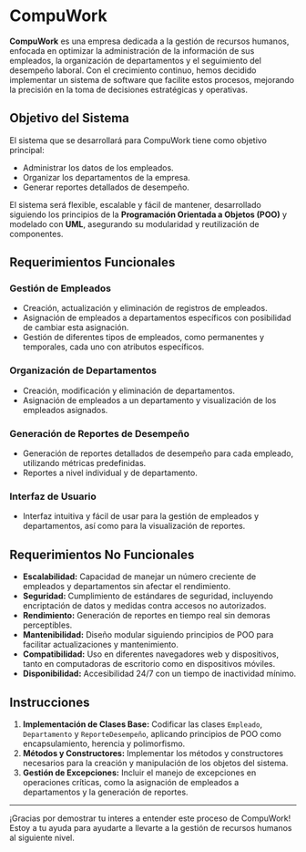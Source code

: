 # CompuWork

**CompuWork** es una empresa dedicada a la gestión de recursos humanos, enfocada en optimizar la administración de la información de sus empleados, la organización de departamentos y el seguimiento del desempeño laboral. Con el crecimiento continuo, hemos decidido implementar un sistema de software que facilite estos procesos, mejorando la precisión en la toma de decisiones estratégicas y operativas.

## Objetivo del Sistema

El sistema que se desarrollará para CompuWork tiene como objetivo principal:

- Administrar los datos de los empleados.
- Organizar los departamentos de la empresa.
- Generar reportes detallados de desempeño.

El sistema será flexible, escalable y fácil de mantener, desarrollado siguiendo los principios de la **Programación Orientada a Objetos (POO)** y modelado con **UML**, asegurando su modularidad y reutilización de componentes.

## Requerimientos Funcionales

### Gestión de Empleados
- Creación, actualización y eliminación de registros de empleados.
- Asignación de empleados a departamentos específicos con posibilidad de cambiar esta asignación.
- Gestión de diferentes tipos de empleados, como permanentes y temporales, cada uno con atributos específicos.

### Organización de Departamentos
- Creación, modificación y eliminación de departamentos.
- Asignación de empleados a un departamento y visualización de los empleados asignados.

### Generación de Reportes de Desempeño
- Generación de reportes detallados de desempeño para cada empleado, utilizando métricas predefinidas.
- Reportes a nivel individual y de departamento.

### Interfaz de Usuario
- Interfaz intuitiva y fácil de usar para la gestión de empleados y departamentos, así como para la visualización de reportes.

## Requerimientos No Funcionales

- **Escalabilidad:** Capacidad de manejar un número creciente de empleados y departamentos sin afectar el rendimiento.
- **Seguridad:** Cumplimiento de estándares de seguridad, incluyendo encriptación de datos y medidas contra accesos no autorizados.
- **Rendimiento:** Generación de reportes en tiempo real sin demoras perceptibles.
- **Mantenibilidad:** Diseño modular siguiendo principios de POO para facilitar actualizaciones y mantenimiento.
- **Compatibilidad:** Uso en diferentes navegadores web y dispositivos, tanto en computadoras de escritorio como en dispositivos móviles.
- **Disponibilidad:** Accesibilidad 24/7 con un tiempo de inactividad mínimo.

## Instrucciones

1. **Implementación de Clases Base:** Codificar las clases `Empleado`, `Departamento` y `ReporteDesempeño`, aplicando principios de POO como encapsulamiento, herencia y polimorfismo.
2. **Métodos y Constructores:** Implementar los métodos y constructores necesarios para la creación y manipulación de los objetos del sistema.
3. **Gestión de Excepciones:** Incluir el manejo de excepciones en operaciones críticas, como la asignación de empleados a departamentos y la generación de reportes.

---

¡Gracias por demostrar tu  interes a entender este proceso de CompuWork! Estoy a tu ayuda para ayudarte a llevarte a la gestión de recursos humanos al siguiente nivel.
